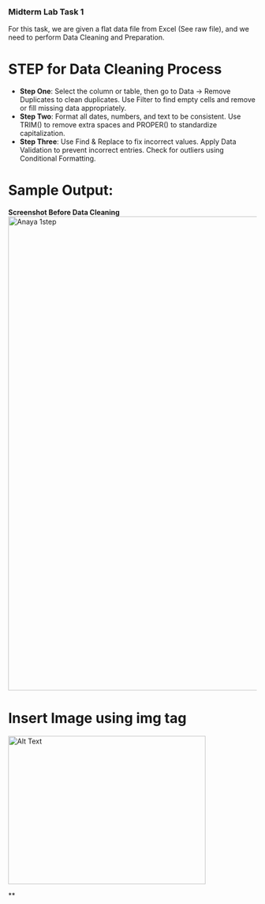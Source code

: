 ### Midterm Lab Task 1
For this task, we are given a flat data file from Excel (See raw file), and we need to perform Data Cleaning and Preparation.
# STEP for Data Cleaning Process
- **Step One**: Select the column or table, then go to Data → Remove Duplicates to clean duplicates.
Use Filter to find empty cells and remove or fill missing data appropriately. 
- **Step Two**: Format all dates, numbers, and text to be consistent. Use TRIM() to remove extra spaces and PROPER() to standardize capitalization.
- **Step Three**: Use Find & Replace to fix incorrect values.
Apply Data Validation to prevent incorrect entries.
Check for outliers using Conditional Formatting.

# Sample Output:
**Screenshot Before Data Cleaning**
<img width="959" alt="Anaya 1step" src="https://github.com/user-attachments/assets/025a1f2a-cf37-46b0-8e74-22adbc0879e2" />
# Insert Image using img tag
<img src="images/one.JPG" alt="Alt Text" width="400" height="300">

**
